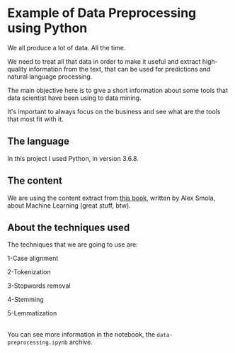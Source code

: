 # Example of Data Preprocessing using Python

We all produce a lot of data. All the time.

We need to treat all that data in order to make it useful and extract high-quality information from the text, that can be used for predictions and natural language processing.

The main objective here is to give a short information about some tools that data scientist have been using to data mining.

It's important to always focus on the business and see what are the tools that most fit with it.

## The language

In this project I used Python, in version 3.6.8.

## The content

We are using the content extract from [this book](alex.smola.org/drafts/thebook.pdf), written by Alex Smola, about Machine Learning (great stuff, btw).

## About the techniques used

The techniques that we are going to use are:

1-Case alignment

2-Tokenization

3-Stopwords removal

4-Stemming

5-Lemmatization
<br><br>

You can see more information in the notebook, the <code>data-preprocessing.ipynb</code> archive.
